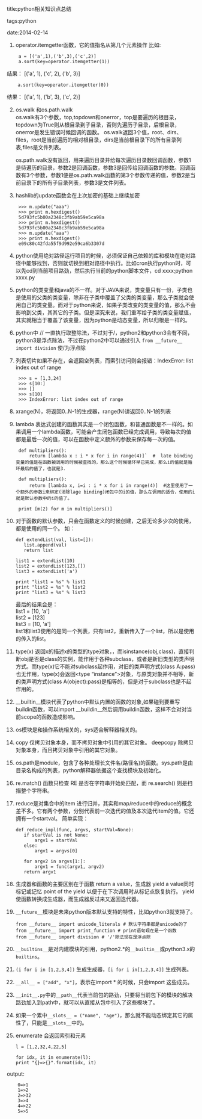 title:python相关知识点总结

tags:python

date:2014-02-14

1. operator.itemgetter函数，它的值指名从第几个元素操作
比如:

        a = [('a',1),('b',3),('c',2)]
        a.sort(key=operator.itemgetter(1))
结果：
[('a', 1), ('c', 2), ('b', 3)]

        a.sort(key=operator.itemgetter(0))
结果：
[('a', 1), ('b', 3), ('c', 2)]

2. os.walk 和os.path.walk   
    os.walk有3个参数，top,topdown和onerror，top是要遍历的根目录，topdown为True则从根目录到子目录，否则先遍历子目录，后根目录，onerror是发生错误时候回调的函数。
os.walk返回3个值，root、dirs、files，root是当前遍历的相对根目录，dirs是当前根目录下的所有目录列表,files是文件列表。

    os.path.walk没有返回，用来遍历目录并给每次遍历目录数回调函数，参数1是待遍历的目录，参数2是回调函数，参数3是回传给回调函数的参数。回调函数有3个参数，参数1便是os.path.walk函数的第3个参数传递的值，参数2是当前目录下的所有子目录列表，参数3是文件列表。

3. hashlib的update函数会在上次加密的基础上继续加密
    
        >>> m.update("aaa")
        >>> print m.hexdigest()
        5d793fc5b00a2348c3fb9ab59e5ca98a
        >>> print m.hexdigest()
        5d793fc5b00a2348c3fb9ab59e5ca98a
        >>> m.update("aaa")
        >>> print m.hexdigest()
        e09c80c42fda55f9d992e59ca6b3307d


4. python使用绝对路径运行项目的时候，必须保证自己依赖的库和模块在绝对路径中能够找到，否则就切换到相对路径中执行。比如cron执行python时，可以先cd到当前项目路劲，然后执行当前的python脚本文件，cd xxxx;python xxxx.py

5. python的类变量和java的不一样。对于JAVA来说，类变量只有一份，子类也是使用的父类的类变量，除非在子类中覆盖了父类的类变量，那么子类就会使用自己的类变量。而对于python来说，如果子类改变的类变量的值，那么不会影响到父类，其其它的子类。但是深究来说，我们重写给子类的类变量赋值，其实就相当于覆盖了该变量，因为python是动态变量，所以归根是一样的。

6. python中 // 一直执行取整除法，不过对于/，python2和python3会有不同，python3是浮点除法，不过在python2中可以通过引入 `from __future__ import division` 使/为浮点除

7. 列表切片如果不存在，会返回空列表，而索引访问则会报错：IndexError: list index out of range

        >>> s = [1,3,24]
        >>> s[10:]
        >>> []
        >>> s[10]
        >>> IndexError: list index out of range

8. xrange(N)，将返回0..N-1的生成器，range(N)讲返回0..N-1的列表

9. lambda 表达式创建的函数其实是一个闭包函数，和普通函数是不一样的。如果调用一个lambda函数，可能会产生闭包函数已经完成调用，导致每次的值都是最后一次的值，可以在函数中定义额外的参数来保存每一次的值。

        def multipliers():
            return [lambda x : i * x for i in range(4)]`  #  late binding 变量的值是在函数被调用的时候被查找的，那么这个时候循环早已完成，那么i的值就是循环最后的值了，也就是3.

        def multipliers():
            return [lambda x, i=i : i * x for i in range(4)]  #这里使用了一个额外的参数i来绑定(消除lage binding)闭包中的i的值，那么在调用的适合，使用的i就是默认参数中的i的值了。

        print [m(2) for m in multipliers()]


10. 对于函数的默认参数，只会在函数定义的时候创建，之后无论多少次的使用，都是使用的同一个。
如：

        def extendList(val, list=[]):
           list.append(val)
           return list

        list1 = extendList(10)
        list2 = extendList(123,[])
        list3 = extendList('a')

        print "list1 = %s" % list1
        print "list2 = %s" % list2
        print "list3 = %s" % list3

    最后的结果会是：   
    list1 = [10, 'a']  
    list2 = [123]   
    list3 = [10, 'a']  
    list1和list3使用的是同一个列表，只有list2，重新传入了一个list，所以是使用的传入的list。

11. type(x) 返回x的描述x的类型的type对象，，而isinstance(obj,class)，直接判断obj是否是class的实例，能作用于各种subclass，或者是新旧类型的类声明方式。而type(x)它不能对subclass起作用，对旧的类声明方式(class A:pass)也无作用，type(x)会返回<type “instance”>对象，与原类对象并不相等，新的类声明方式(class A(object):pass)是相等的，但是对于subclass也是不起作用的。

12. __builtin__模块代表了python中默认内置的函数的对象,如果碰到要重写buildin函数，可以import __buildin__然后调用buildin函数，这样不会对对当前scope的函数造成影响。

13. os模块是和操作系统相关的，sys适合解释器相关的。

14. copy 仅拷贝对象本身，而不拷贝对象中引用的其它对象。 deepcopy 除拷贝对象本身，而且拷贝对象中引用的其它对象。

15. os.path是module，包含了各种处理长文件名(路径名)的函数。sys.path是由目录名构成的列表，python解释器依据这个查找模块及初始化。

16. re.match() 函数只检查 RE 是否在字符串开始处匹配，而 re.search() 则是扫描整个字符串。

17. reduce是对集合中的item 进行归并，其实和map/reduce中的reduce的概念差不多。它有两个参数，分别代表前一次迭代的值及本次迭代item的值。它还拥有一个startval。
简单实现：

        def reduce_impl(func, argvs, startVal=None):
           if startVal is not None:
               argv1 = startVal
           else:
               argv1 = argvs[0]

           for argv2 in argvs[1:]:
               argv1 = func(argv1, argv2)
           return argv1


18.  生成器和函数的主要区别在于函数 return a value，生成器 yield a value同时标记或记忆 point of the yield 以便于在下次调用时从标记点恢复执行。 yield 使函数转换成生成器，而生成器反过来又返回迭代器。

19. `__future__`模块是未来python版本默认支持的特性，比如python3就支持了。

        from __future__ import unicode_literals # 默认字符串都是unicode的了
        from __future__ import print_function # print语句现在是一个函数
        from __future__ import division # '/'除法现在是浮点除

20. `__builtins__`是对内建模块的引用，python2.*的`__builtin__`或python3.x的`builtins`。

21. `(i for i in [1,2,3,4])` 生成生成器，`[i for i in[1,2,3,4]]` 生成列表。

22. `__all__ = ["add", "x"]`，表示在import * 的时候，只会import 这些成员。

23. `__init__.py`中的`__path__`代表当前包的路劲，只要将当前包下的模块的解决路劲加入到path中，就可以从直接从包中引入了这些模块了。 

24. 如果一个累中`__slots__ = ("name", "age")`，那么就不能动态绑定其它的属性了，只能是`__slots__`中的。  

25. enumerate 会返回索引和元素
    
        l = [1,2,32,4,22,5]
  
        for idx, it in enumerate(l):
        print "{}=>{}".format(idx, it)
   
   output:
       
        0=>1
        1=>2
        2=>32
        3=>4
        4=>22
        5=>5

